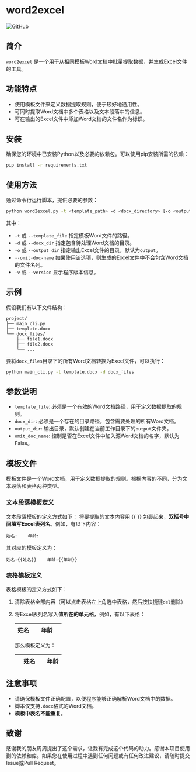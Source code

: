 # word2excel

[![GitHub](https://img.shields.io/badge/GitHub-BugMarker7-blue.svg)](https://github.com/BugMarker7/word2excel)

## 简介

`word2excel` 是一个用于从相同模板Word文档中批量提取数据，并生成Excel文件的工具。

## 功能特点

- 使用模板文件来定义数据提取规则，便于较好地通用性。
- 可同时提取Word文档中多个表格以及文本段落中的信息。
- 可在输出的Excel文件中添加Word文档的文件名作为标识。

## 安装

确保您的环境中已安装Python以及必要的依赖包。可以使用pip安装所需的依赖：

```bash
pip install -r requirements.txt
```

## 使用方法

通过命令行运行脚本，提供必要的参数：

```bash
python word2excel.py -t <template_path> -d <docx_directory> [-o <output_directory>] [--omit-doc-name]
```

其中：

- `-t` 或 `--template_file` 指定模板Word文件的路径。
- `-d` 或 `--docx_dir` 指定包含待处理Word文档的目录。
- `-o` 或 `--output_dir` 指定输出Excel文件的目录，默认为`output`。
- `--omit-doc-name` 如果使用该选项，则生成的Excel文件中不会包含Word文档的文件名列。
- `-v` 或 `--version` 显示程序版本信息。

## 示例

假设我们有以下文件结构：

```
project/
├── main_cli.py
├── template.docx
└── docx_files/
    ├── file1.docx
    ├── file2.docx
    └── ...
```

要将`docx_files`目录下的所有Word文档转换为Excel文件，可以执行：

```bash
python main_cli.py -t template.docx -d docx_files
```

## 参数说明

- `template_file`: 必须是一个有效的Word文档路径，用于定义数据提取的规则。
- `docx_dir`: 必须是一个存在的目录路径，包含需要处理的所有Word文档。
- `output_dir`: 输出目录，默认创建在当前工作目录下的`output`文件夹。
- `omit_doc_name`: 控制是否在Excel文件中加入源Word文档的名字，默认为False。

## 模板文件
模板文件是一个Word文档，用于定义数据提取的规则。根据内容的不同，分为文本段落和表格两种类型。

### 文本段落模板定义
文本段落模板的定义方式如下：
将要提取的文本内容用 {{ }} 包裹起来，**双括号中间填写Excel表列名**。例如，有以下内容：

```
姓名:    年龄:
```
其对应的模板定义为：
```
姓名:{{姓名}}    年龄:{{年龄}}
```

### 表格模板定义
表格模板的定义方式如下：
1. 清除表格全部内容（可以点击表格左上角选中表格，然后按快捷键`del`删除）

2. 将Excel表列名写入**值所在的单元格**，例如，有以下表格：

   | 姓名 |      | 年龄 |      |
   | ---- | ---- | ---- | ---- |

   那么模板定义为：

   |      | 姓名 |      | 年龄 |
   | ---- | ---- | ---- | ---- |


## 注意事项

- 请确保模板文件正确配置，以便程序能够正确解析Word文档中的数据。
- 脚本仅支持`.docx`格式的Word文档。
- **模板中表名不能重复**。

## 致谢

感谢我的朋友周周提出了这个需求，让我有完成这个代码的动力。感谢本项目使用到的依赖和库。如果您在使用过程中遇到任何问题或有任何改进建议，请随时提交Issue或Pull Request。
